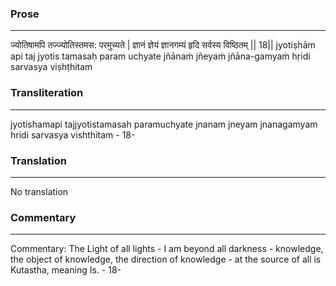 ### Prose 
 --- 
ज्योतिषामपि तज्ज्योतिस्तमस: परमुच्यते |
ज्ञानं ज्ञेयं ज्ञानगम्यं हृदि सर्वस्य विष्ठितम् || 18||
jyotiṣhām api taj jyotis tamasaḥ param uchyate
jñānaṁ jñeyaṁ jñāna-gamyaṁ hṛidi sarvasya viṣhṭhitam

### Transliteration 
 --- 
jyotishamapi tajjyotistamasah paramuchyate jnanam jneyam jnanagamyam hridi sarvasya vishthitam - 18-

### Translation 
 --- 
No translation

### Commentary 
 --- 
Commentary: The Light of all lights - I am beyond all darkness - knowledge, the object of knowledge, the direction of knowledge - at the source of all is Kutastha, meaning Is. - 18-